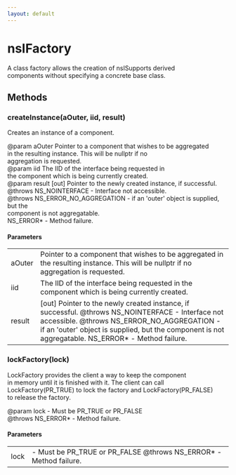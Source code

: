 ```yaml
---
layout: default
---
```


# nsIFactory #
  
A class factory allows the creation of nsISupports derived  
components without specifying a concrete base class.    
  

## Methods ##

### createInstance(aOuter, iid, result) ###
  
Creates an instance of a component.  
  
@param aOuter Pointer to a component that wishes to be aggregated  
              in the resulting instance. This will be nullptr if no  
              aggregation is requested.  
@param iid    The IID of the interface being requested in  
              the component which is being currently created.  
@param result [out] Pointer to the newly created instance, if successful.  
@throws NS_NOINTERFACE - Interface not accessible.  
@throws NS_ERROR_NO_AGGREGATION - if an 'outer' object is supplied, but the  
                                  component is not aggregatable.  
        NS_ERROR* - Method failure.  
  

#### Parameters ####

<table>

<tr>
<td>aOuter</td>
<td>Pointer to a component that wishes to be aggregated  
              in the resulting instance. This will be nullptr if no  
              aggregation is requested.  
</td>
</tr>

<tr>
<td>iid</td>
<td>The IID of the interface being requested in  
              the component which is being currently created.  
</td>
</tr>

<tr>
<td>result</td>
<td>[out] Pointer to the newly created instance, if successful.  
@throws NS_NOINTERFACE - Interface not accessible.  
@throws NS_ERROR_NO_AGGREGATION - if an 'outer' object is supplied, but the  
                                  component is not aggregatable.  
        NS_ERROR* - Method failure.  
</td>
</tr>

</table>

### lockFactory(lock) ###
  
LockFactory provides the client a way to keep the component  
in memory until it is finished with it. The client can call  
LockFactory(PR_TRUE) to lock the factory and LockFactory(PR_FALSE)  
to release the factory.	   
  
@param lock - Must be PR_TRUE or PR_FALSE  
@throws NS_ERROR* - Method failure.  
  

#### Parameters ####

<table>

<tr>
<td>lock</td>
<td>- Must be PR_TRUE or PR_FALSE  
@throws NS_ERROR* - Method failure.  
</td>
</tr>

</table>
